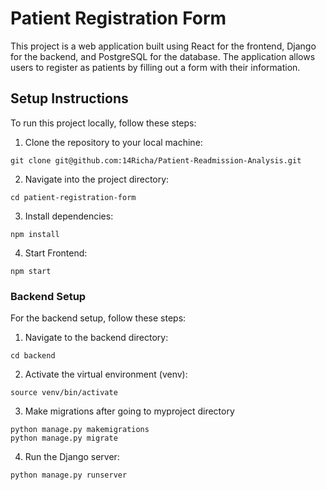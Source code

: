 # Patient Registration Form

This project is a web application built using React for the frontend, Django for the backend, and PostgreSQL for the database. The application allows users to register as patients by filling out a form with their information.

## Setup Instructions

To run this project locally, follow these steps:

1. Clone the repository to your local machine:
```
git clone git@github.com:14Richa/Patient-Readmission-Analysis.git
```
2. Navigate into the project directory:
```
cd patient-registration-form
```
3. Install dependencies:
```
npm install
```
4. Start Frontend: 
```
npm start
```

### Backend Setup

For the backend setup, follow these steps:

1. Navigate to the backend directory:
```
cd backend
```
2. Activate the virtual environment (venv):
```
source venv/bin/activate
```
3.  Make migrations after going to myproject directory
```
python manage.py makemigrations
python manage.py migrate
```
4. Run the Django server:
```
python manage.py runserver
```
